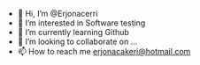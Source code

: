 - 👋 Hi, I’m @Erjonacerri
- 👀 I’m interested in Software testing
- 🌱 I’m currently learning Github
- 💞️ I’m looking to collaborate on ...
- 📫 How to reach me erjonacakeri@hotmail.com

<!---
Erjonacerri/Erjonacerri is a ✨ special ✨ repository because its `README.md` (this file) appears on your GitHub profile.
You can click the Preview link to take a look at your changes.
--->
